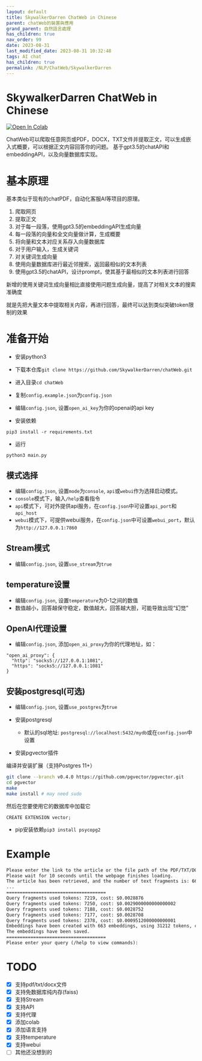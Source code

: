 ```yaml
---
layout: default
title: SkywalkerDarren ChatWeb in Chinese
parent: chatWeb的裝置與應用
grand_parent: 自然語言處理
has_children: true
nav_order: 99
date: 2023-08-31
last_modified_date: 2023-08-31 10:32:48
tags: AI chat
has_children: true
permalink: /NLP/ChatWeb/SkywalkerDarren
---
```


# SkywalkerDarren ChatWeb in Chinese

[![Open In Colab](https://colab.research.google.com/assets/colab-badge.svg)](https://colab.research.google.com/github/SkywalkerDarren/chatWeb/blob/master/example.ipynb)

ChatWeb可以爬取任意网页或PDF，DOCX，TXT文件并提取正文，可以生成嵌入式概要，可以根据正文内容回答你的问题。
基于gpt3.5的chatAPI和embeddingAPI，以及向量数据库实现。

# 基本原理

基本类似于现有的chatPDF，自动化客服AI等项目的原理。

1. 爬取网页
2. 提取正文
3. 对于每一段落，使用gpt3.5的embeddingAPI生成向量
4. 每一段落的向量和全文向量做计算，生成概要
5. 将向量和文本对应关系存入向量数据库
6. 对于用户输入，生成关键词
7. 对关键词生成向量
8. 使用向量数据库进行最近邻搜索，返回最相似的文本列表
9. 使用gpt3.5的chatAPI，设计prompt，使其基于最相似的文本列表进行回答

新增的使用关键词生成向量相比直接使用问题生成向量，提高了对相关文本的搜索准确度

就是先把大量文本中提取相关内容，再进行回答，最终可以达到类似突破token限制的效果

# 准备开始

- 安装python3

- 下载本仓库`git clone https://github.com/SkywalkerDarren/chatWeb.git`

- 进入目录`cd chatWeb`

- 复制`config.example.json`为`config.json`

- 编辑`config.json`, 设置`open_ai_key`为你的openai的api key

- 安装依赖

```
pip3 install -r requirements.txt
```

- 运行

```
python3 main.py
```

## 模式选择

- 编辑`config.json`, 设置`mode`为`console`, `api`或`webui`作为选择启动模式。
- `console`模式下，输入`/help`查看指令
- `api`模式下，可对外提供api服务，在`config.json`中可设置`api_port`和`api_host`
- `webui`模式下，可提供webui服务，在`config.json`中可设置`webui_port`，默认为`http://127.0.0.1:7860`

## Stream模式

- 编辑`config.json`, 设置`use_stream`为`true`

## temperature设置

- 编辑`config.json`, 设置`temperature`为0-1之间的数值
- 数值越小，回答越保守稳定，数值越大，回答越大胆，可能导致出现“幻觉”

## OpenAI代理设置

- 编辑`config.json`, 添加`open_ai_proxy`为你的代理地址，如：
```
"open_ai_proxy": {
  "http": "socks5://127.0.0.1:1081",
  "https": "socks5://127.0.0.1:1081"
}
```

## 安装postgresql(可选)

- 编辑`config.json`, 设置`use_postgres`为`true`

- 安装postgresql
    - 默认的sql地址: `postgresql://localhost:5432/mydb`或在`config.json`中设置
- 安装pgvector插件

编译并安装扩展（支持Postgres 11+）

```bash
git clone --branch v0.4.0 https://github.com/pgvector/pgvector.git
cd pgvector
make
make install # may need sudo
```

然后在您要使用它的数据库中加载它

```postgresql
CREATE EXTENSION vector;
```

- pip安装依赖`pip3 install psycopg2`


# Example
```txt
Please enter the link to the article or the file path of the PDF/TXT/DOCX document: https://gutenberg.ca/ebooks/hemingwaye-oldmanandthesea/hemingwaye-oldmanandthesea-00-e.html
Please wait for 10 seconds until the webpage finishes loading.
The article has been retrieved, and the number of text fragments is: 663
...
=====================================
Query fragments used tokens: 7219, cost: $0.0028876
Query fragments used tokens: 7250, cost: $0.0029000000000000002
Query fragments used tokens: 7188, cost: $0.0028752
Query fragments used tokens: 7177, cost: $0.0028708
Query fragments used tokens: 2378, cost: $0.0009512000000000001
Embeddings have been created with 663 embeddings, using 31212 tokens, costing $0.0124848
The embeddings have been saved.
=====================================
Please enter your query (/help to view commands):
```

# TODO
- [x] 支持pdf/txt/docx文件
- [x] 支持免数据库纯内存(faiss)
- [x] 支持Stream
- [x] 支持API
- [x] 支持代理
- [x] 添加colab
- [x] 添加语言支持
- [x] 支持temperature
- [x] 支持webui
- [ ] 其他还没想到的
